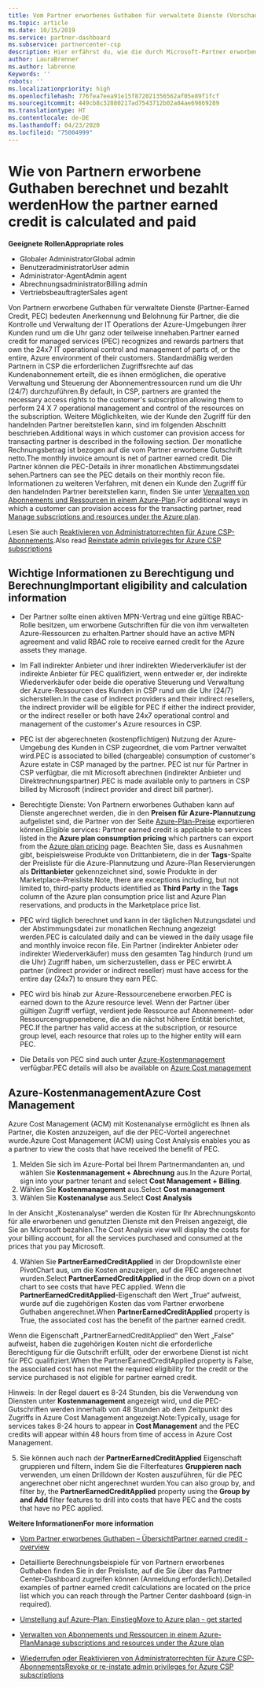 ```yaml
---
title: Vom Partner erworbenes Guthaben für verwaltete Dienste (Vorschau) | Partner Center
ms.topic: article
ms.date: 10/15/2019
ms.service: partner-dashboard
ms.subservice: partnercenter-csp
description: Hier erfährst du, wie die durch Microsoft-Partner erworbenen Guthaben für verwaltete Dienste berechnet und ausgezahlt werden und wie du deine Berechtigung für das Programm prüfen kannst.
author: LauraBrenner
ms.author: labrenne
Keywords: ''
robots: ''
ms.localizationpriority: high
ms.openlocfilehash: 776fea7eea91e15f872021356562af05e89f1fcf
ms.sourcegitcommit: 449cb8c32880217ad7543712b02a84ae69869289
ms.translationtype: HT
ms.contentlocale: de-DE
ms.lasthandoff: 04/23/2020
ms.locfileid: "75004999"
---
```

# <a name="how-the-partner-earned-credit-is-calculated-and-paid"></a><span data-ttu-id="2683d-103">Wie von Partnern erworbene Guthaben berechnet und bezahlt werden</span><span class="sxs-lookup"><span data-stu-id="2683d-103">How the partner earned credit is calculated and paid</span></span>

<span data-ttu-id="2683d-104">**Geeignete Rollen**</span><span class="sxs-lookup"><span data-stu-id="2683d-104">**Appropriate roles**</span></span>
-   <span data-ttu-id="2683d-105">Globaler Administrator</span><span class="sxs-lookup"><span data-stu-id="2683d-105">Global admin</span></span>
-   <span data-ttu-id="2683d-106">Benutzeradministrator</span><span class="sxs-lookup"><span data-stu-id="2683d-106">User admin</span></span>
-   <span data-ttu-id="2683d-107">Administrator-Agent</span><span class="sxs-lookup"><span data-stu-id="2683d-107">Admin agent</span></span>
-   <span data-ttu-id="2683d-108">Abrechnungsadministrator</span><span class="sxs-lookup"><span data-stu-id="2683d-108">Billing admin</span></span>
-   <span data-ttu-id="2683d-109">Vertriebsbeauftragter</span><span class="sxs-lookup"><span data-stu-id="2683d-109">Sales agent</span></span>

<span data-ttu-id="2683d-110">Von Partnern erworbene Guthaben für verwaltete Dienste (Partner-Earned Credit, PEC) bedeuten Anerkennung und Belohnung für Partner, die die Kontrolle und Verwaltung der IT Operations der Azure-Umgebungen ihrer Kunden rund um die Uhr ganz oder teilweise innehaben.</span><span class="sxs-lookup"><span data-stu-id="2683d-110">Partner earned credit for managed services (PEC) recognizes and rewards partners that own the 24x7 IT operational control and management of parts of, or the entire, Azure environment of their customers.</span></span> <span data-ttu-id="2683d-111">Standardmäßig werden Partnern in CSP die erforderlichen Zugriffsrechte auf das Kundenabonnement erteilt, die es ihnen ermöglichen, die operative Verwaltung und Steuerung der Abonnementressourcen rund um die Uhr (24/7) durchzuführen.</span><span class="sxs-lookup"><span data-stu-id="2683d-111">By default, in CSP, partners are granted the necessary access rights to the customer's subscription allowing them to perform 24 X 7 operational management and control of the resources on the subscription.</span></span> <span data-ttu-id="2683d-112">Weitere Möglichkeiten, wie der Kunde den Zugriff für den handelnden Partner bereitstellen kann, sind im folgenden Abschnitt beschrieben.</span><span class="sxs-lookup"><span data-stu-id="2683d-112">Additional ways in which customer can provision access for transacting partner is described in the following section.</span></span> <span data-ttu-id="2683d-113">Der monatliche Rechnungsbetrag ist bezogen auf die vom Partner erworbene Gutschrift netto.</span><span class="sxs-lookup"><span data-stu-id="2683d-113">The monthly invoice amount is net of partner earned credit.</span></span> <span data-ttu-id="2683d-114">Die Partner können die PEC-Details in ihrer monatlichen Abstimmungsdatei sehen.</span><span class="sxs-lookup"><span data-stu-id="2683d-114">Partners can see the PEC details on their monthly recon file.</span></span> <span data-ttu-id="2683d-115">Informationen zu weiteren Verfahren, mit denen ein Kunde den Zugriff für den handelnden Partner bereitstellen kann, finden Sie unter [Verwalten von Abonnements und Ressourcen in einem Azure-Plan](azure-plan-manage.md).</span><span class="sxs-lookup"><span data-stu-id="2683d-115">For additional ways in which a customer can provision access for the transacting partner, read [Manage subscriptions and resources under the Azure plan](azure-plan-manage.md).</span></span>

<span data-ttu-id="2683d-116">Lesen Sie auch [Reaktivieren von Administratorrechten für Azure CSP-Abonnements](revoke-reinstate-csp.md).</span><span class="sxs-lookup"><span data-stu-id="2683d-116">Also read [Reinstate admin privileges for Azure CSP subscriptions](revoke-reinstate-csp.md)</span></span>

## <a name="important-eligibility-and-calculation-information"></a><span data-ttu-id="2683d-117">Wichtige Informationen zu Berechtigung und Berechnung</span><span class="sxs-lookup"><span data-stu-id="2683d-117">Important eligibility and calculation information</span></span>

- <span data-ttu-id="2683d-118">Der Partner sollte einen aktiven MPN-Vertrag und eine gültige RBAC-Rolle besitzen, um erworbene Gutschriften für die von ihm verwalteten Azure-Ressourcen zu erhalten.</span><span class="sxs-lookup"><span data-stu-id="2683d-118">Partner should have an active MPN agreement and valid RBAC role to receive earned credit for the Azure assets they manage.</span></span> 

- <span data-ttu-id="2683d-119">Im Fall indirekter Anbieter und ihrer indirekten Wiederverkäufer ist der indirekte Anbieter für PEC qualifiziert, wenn entweder er, der indirekte Wiederverkäufer oder beide die operative Steuerung und Verwaltung der Azure-Ressourcen des Kunden in CSP rund um die Uhr (24/7) sicherstellen.</span><span class="sxs-lookup"><span data-stu-id="2683d-119">In the case of indirect providers and their indirect resellers, the indirect provider will be eligible for PEC if either the indirect provider, or the indirect reseller or both have 24x7 operational control and management of the customer's Azure resources in CSP.</span></span>

- <span data-ttu-id="2683d-120">PEC ist der abgerechneten (kostenpflichtigen) Nutzung der Azure-Umgebung des Kunden in CSP zugeordnet, die vom Partner verwaltet wird.</span><span class="sxs-lookup"><span data-stu-id="2683d-120">PEC is associated to billed (chargeable) consumption of customer's Azure estate in CSP managed by the partner.</span></span> <span data-ttu-id="2683d-121">PEC ist nur für Partner in CSP verfügbar, die mit Microsoft abrechnen (indirekter Anbieter und Direktrechnungspartner).</span><span class="sxs-lookup"><span data-stu-id="2683d-121">PEC is made available only to partners in CSP billed by Microsoft (indirect provider and direct bill partner).</span></span> 

- <span data-ttu-id="2683d-122">Berechtigte Dienste: Von Partnern erworbenes Guthaben kann auf Dienste angerechnet werden, die in den **Preisen für Azure-Plannutzung** aufgelistet sind, die Partner von der Seite [Azure-Plan-Preise](https://partner.microsoft.com/commerce/sales) exportieren können.</span><span class="sxs-lookup"><span data-stu-id="2683d-122">Eligible services: Partner earned credit is applicable to services listed in the **Azure plan consumption pricing** which partners can export from the [Azure plan pricing](https://partner.microsoft.com/commerce/sales) page.</span></span> <span data-ttu-id="2683d-123">Beachten Sie, dass es Ausnahmen gibt, beispielsweise Produkte von Drittanbietern, die in der **Tags**-Spalte der Preisliste für die Azure-Plannutzung und Azure-Plan Reservierungen als **Drittanbieter** gekennzeichnet sind, sowie Produkte in der Marketplace-Preisliste.</span><span class="sxs-lookup"><span data-stu-id="2683d-123">Note, there are exceptions including, but not limited to, third-party products identified as **Third Party** in  the **Tags** column of the Azure plan consumption price list and Azure Plan reservations, and products in the Marketplace price list.</span></span>

- <span data-ttu-id="2683d-124">PEC wird täglich berechnet und kann in der täglichen Nutzungsdatei und der Abstimmungsdatei zur monatlichen Rechnung angezeigt werden.</span><span class="sxs-lookup"><span data-stu-id="2683d-124">PEC is calculated daily and can be viewed in the daily usage file and monthly invoice recon file.</span></span> <span data-ttu-id="2683d-125">Ein Partner (indirekter Anbieter oder indirekter Wiederverkäufer) muss den gesamten Tag hindurch (rund um die Uhr) Zugriff haben, um sicherzustellen, dass er PEC erwirbt.</span><span class="sxs-lookup"><span data-stu-id="2683d-125">A partner (indirect provider or indirect reseller) must have access for the entire day (24x7) to ensure they earn PEC.</span></span>  

- <span data-ttu-id="2683d-126">PEC wird bis hinab zur Azure-Ressourcenebene erworben.</span><span class="sxs-lookup"><span data-stu-id="2683d-126">PEC is earned down to the Azure resource level.</span></span> <span data-ttu-id="2683d-127">Wenn der Partner über gültigen Zugriff verfügt, verdient jede Ressource auf Abonnement- oder Ressourcengruppenebene, die an die nächst höhere Entität berichtet, PEC.</span><span class="sxs-lookup"><span data-stu-id="2683d-127">If the partner has valid access at the subscription, or resource group level, each resource that roles up to the higher entity will earn PEC.</span></span>  

- <span data-ttu-id="2683d-128">Die Details von PEC sind auch unter [Azure-Kostenmanagement](https://go.microsoft.com/fwlink/?linkid=2106482) verfügbar.</span><span class="sxs-lookup"><span data-stu-id="2683d-128">PEC details will also be available on [Azure Cost management](https://go.microsoft.com/fwlink/?linkid=2106482)</span></span>

## <a name="azure-cost-management"></a><span data-ttu-id="2683d-129">Azure-Kostenmanagement</span><span class="sxs-lookup"><span data-stu-id="2683d-129">Azure Cost Management</span></span>

 <span data-ttu-id="2683d-130">Azure Cost Management (ACM) mit Kostenanalyse ermöglicht es Ihnen als Partner, die Kosten anzuzeigen, auf die der PEC-Vorteil angerechnet wurde.</span><span class="sxs-lookup"><span data-stu-id="2683d-130">Azure Cost Management (ACM) using Cost Analysis enables you as a partner to view the costs that have received the benefit of PEC.</span></span>  

1. <span data-ttu-id="2683d-131">Melden Sie sich im Azure-Portal bei Ihrem Partnermandanten an, und wählen Sie **Kostenmanagement + Abrechnung** aus.</span><span class="sxs-lookup"><span data-stu-id="2683d-131">In the Azure Portal, sign into your partner tenant and select **Cost Management + Billing**.</span></span>
2.  <span data-ttu-id="2683d-132">Wählen Sie **Kostenmanagement** aus.</span><span class="sxs-lookup"><span data-stu-id="2683d-132">Select **Cost management**</span></span>
3.  <span data-ttu-id="2683d-133">Wählen Sie **Kostenanalyse** aus.</span><span class="sxs-lookup"><span data-stu-id="2683d-133">Select **Cost Analysis**</span></span>

<span data-ttu-id="2683d-134">In der Ansicht „Kostenanalyse“ werden die Kosten für Ihr Abrechnungskonto für alle erworbenen und genutzten Dienste mit den Preisen angezeigt, die Sie an Microsoft bezahlen.</span><span class="sxs-lookup"><span data-stu-id="2683d-134">The Cost Analysis view will display the costs for your billing account, for all the services purchased and consumed at the prices that you pay Microsoft.</span></span>

4.  <span data-ttu-id="2683d-135">Wählen Sie **PartnerEarnedCreditApplied** in der Dropdownliste einer PivotChart aus, um die Kosten anzuzeigen, auf die PEC angerechnet wurden.</span><span class="sxs-lookup"><span data-stu-id="2683d-135">Select **PartnerEarnedCreditApplied** in the drop down on a pivot chart to see costs that have PEC applied.</span></span> <span data-ttu-id="2683d-136">Wenn die **PartnerEarnedCreditApplied**-Eigenschaft den Wert „True“ aufweist, wurde auf die zugehörigen Kosten das vom Partner erworbene Guthaben angerechnet.</span><span class="sxs-lookup"><span data-stu-id="2683d-136">When **PartnerEarnedCreditApplied** property is True, the associated cost has the benefit of the partner earned credit.</span></span> 

<span data-ttu-id="2683d-137">Wenn die Eigenschaft „PartnerEarnedCreditApplied“ den Wert „False“ aufweist, haben die zugehörigen Kosten nicht die erforderliche Berechtigung für die Gutschrift erfüllt, oder der erworbene Dienst ist nicht für PEC qualifiziert.</span><span class="sxs-lookup"><span data-stu-id="2683d-137">When the PartnerEarnedCreditApplied property is False, the associated cost has not met the required eligibility for the credit or the service purchased is not eligible for partner earned credit.</span></span>

<span data-ttu-id="2683d-138">Hinweis: In der Regel dauert es 8-24 Stunden, bis die Verwendung von Diensten unter **Kostenmanagement** angezeigt wird, und die PEC-Gutschriften werden innerhalb von 48 Stunden ab dem Zeitpunkt des Zugriffs in Azure Cost Management angezeigt.</span><span class="sxs-lookup"><span data-stu-id="2683d-138">Note:Typically, usage for services takes 8-24 hours to appear in **Cost Management** and the PEC credits will appear within 48 hours from time of access in Azure Cost Management.</span></span>

5. <span data-ttu-id="2683d-139">Sie können auch nach der **PartnerEarnedCreditApplied** Eigenschaft gruppieren und filtern, indem Sie die Filterfeatures **Gruppieren nach** verwenden, um einen Drilldown der Kosten auszuführen, für die PEC angerechnet ober nicht angerechnet wurden.</span><span class="sxs-lookup"><span data-stu-id="2683d-139">You can also group by, and filter by, the **PartnerEarnedCreditApplied** property using the **Group by and Add** filter features to drill into costs that have PEC and the costs that have no PEC applied.</span></span>

 <span data-ttu-id="2683d-140">**Weitere Informationen**</span><span class="sxs-lookup"><span data-stu-id="2683d-140">**For more information**</span></span>

- [<span data-ttu-id="2683d-141">Vom Partner erworbenes Guthaben – Übersicht</span><span class="sxs-lookup"><span data-stu-id="2683d-141">Partner earned credit - overview</span></span>](partner-earned-credit.md)

- <span data-ttu-id="2683d-142">Detaillierte Berechnungsbeispiele für von Partnern erworbenes Guthaben finden Sie in der Preisliste, auf die Sie über das Partner Center-Dashboard zugreifen können (Anmeldung erforderlich).</span><span class="sxs-lookup"><span data-stu-id="2683d-142">Detailed examples of partner earned credit calculations are located on the price list which you can reach through the Partner Center dashboard (sign-in required).</span></span>

- [<span data-ttu-id="2683d-143">Umstellung auf Azure-Plan: Einstieg</span><span class="sxs-lookup"><span data-stu-id="2683d-143">Move to Azure plan - get started</span></span>](azure-plan-get-started.md)

- [<span data-ttu-id="2683d-144">Verwalten von Abonnements und Ressourcen in einem Azure-Plan</span><span class="sxs-lookup"><span data-stu-id="2683d-144">Manage subscriptions and resources under the Azure plan</span></span>](azure-plan-manage.md)

- [<span data-ttu-id="2683d-145">Wiederrufen oder Reaktivieren von Administratorrechten für Azure CSP-Abonnements</span><span class="sxs-lookup"><span data-stu-id="2683d-145">Revoke or re-instate admin privileges for Azure CSP subscriptions  </span></span>](revoke-reinstate-csp.md)

